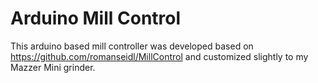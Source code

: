 # Arduino Mill Control

This arduino based mill controller was developed based on https://github.com/romanseidl/MillControl and customized slightly to my Mazzer Mini grinder.

